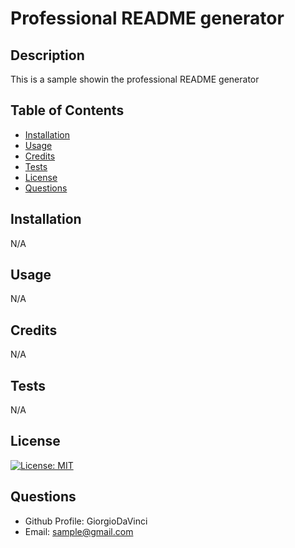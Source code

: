 # Professional README generator

  ## Description
  This is a sample showin the professional README generator

  ## Table of Contents
  - [Installation](#installation)
  - [Usage](#usage)
  - [Credits](#credits)
  - [Tests](#tests)
  - [License](#license)
  - [Questions](#questions)

  ## Installation
  
  N/A

  ## Usage


  N/A

  ## Credits

  N/A

  ## Tests

  N/A

  ## License

  [![License: MIT](https://img.shields.io/badge/License-MIT-yellow.svg)](https://opensource.org/licenses/MIT)

  ## Questions

  - Github Profile: GiorgioDaVinci   
  - Email: sample@gmail.com

